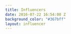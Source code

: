```yaml
---
title: Influencers
date: 2016-07-22 16:54:00 Z
background_color: "#367bff"
layout: influencer
---
```


